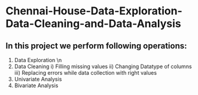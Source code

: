# Chennai-House-Data-Exploration-Data-Cleaning-and-Data-Analysis
## In this project we perform following operations:

1) Data Exploration \n
2) Data Cleaning
  i) Filling missing values
  ii) Changing Datatype of columns
  iii) Replacing errors while data collection with right values
3) Univariate Analysis
4) Bivariate Analysis
